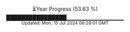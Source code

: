 <p align="center">
⏳Year Progress (53.63 %) <br>
████████████████▁▁▁▁▁▁▁▁▁▁▁▁▁▁ <br>
<sub>Updated: Mon, 15 Jul 2024 06:28:01 GMT</sub>
</p>

